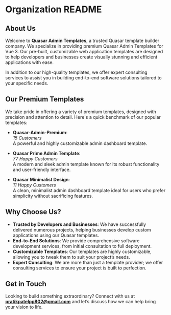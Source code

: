 # Organization README

## About Us

Welcome to **Quasar Admin Templates**, a trusted Quasar template builder company. We specialize in providing premium Quasar Admin Templates for Vue 3. Our pre-built, customizable web application templates are designed to help developers and businesses create visually stunning and efficient applications with ease.

In addition to our high-quality templates, we offer expert consulting services to assist you in building end-to-end software solutions tailored to your specific needs.

## Our Premium Templates

We take pride in offering a variety of premium templates, designed with precision and attention to detail. Here's a quick benchmark of our popular templates:

- **Quasar-Admin-Premium**:  
  _15 Customers_  
  A powerful and highly customizable admin dashboard template.
  
- **Quasar Prime Admin Template**:  
  _77 Happy Customers_  
  A modern and sleek admin template known for its robust functionality and user-friendly interface.
  
- **Quasar Minimalist Design**:  
  _11 Happy Customers_  
  A clean, minimalist admin dashboard template ideal for users who prefer simplicity without sacrificing features.

## Why Choose Us?

- **Trusted by Developers and Businesses**: We have successfully delivered numerous projects, helping businesses develop custom applications using our Quasar templates.
- **End-to-End Solutions**: We provide comprehensive software development services, from initial consultation to full deployment.
- **Customizable Templates**: Our templates are highly customizable, allowing you to tweak them to suit your project’s needs.
- **Expert Consulting**: We are more than just a template provider; we offer consulting services to ensure your project is built to perfection.

## Get in Touch

Looking to build something extraordinary? Connect with us at **pratikpatelpp802@gmail.com** and let’s discuss how we can help bring your vision to life.
